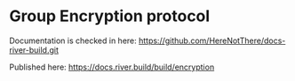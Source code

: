 # Group Encryption protocol

Documentation is checked in here: <https://github.com/HereNotThere/docs-river-build.git>

Published here: <https://docs.river.build/build/encryption>
